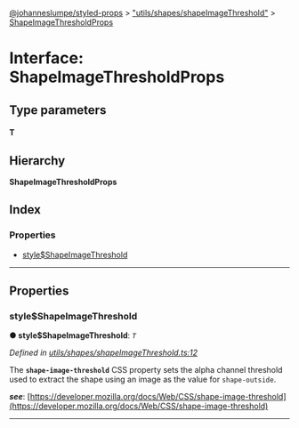 [@johanneslumpe/styled-props](../README.md) > ["utils/shapes/shapeImageThreshold"](../modules/_utils_shapes_shapeimagethreshold_.md) > [ShapeImageThresholdProps](../interfaces/_utils_shapes_shapeimagethreshold_.shapeimagethresholdprops.md)

# Interface: ShapeImageThresholdProps

## Type parameters
#### T 
## Hierarchy

**ShapeImageThresholdProps**

## Index

### Properties

* [style$ShapeImageThreshold](_utils_shapes_shapeimagethreshold_.shapeimagethresholdprops.md#style_shapeimagethreshold)

---

## Properties

<a id="style_shapeimagethreshold"></a>

###  style$ShapeImageThreshold

**● style$ShapeImageThreshold**: *`T`*

*Defined in [utils/shapes/shapeImageThreshold.ts:12](https://github.com/johanneslumpe/styled-props/blob/8e709f1/src/utils/shapes/shapeImageThreshold.ts#L12)*

The **`shape-image-threshold`** CSS property sets the alpha channel threshold used to extract the shape using an image as the value for `shape-outside`.

*__see__*: [https://developer.mozilla.org/docs/Web/CSS/shape-image-threshold](https://developer.mozilla.org/docs/Web/CSS/shape-image-threshold)

___

